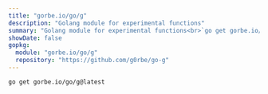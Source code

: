 ```yaml
---
title: "gorbe.io/go/g"
description: "Golang module for experimental functions"
summary: "Golang module for experimental functions<br>`go get gorbe.io/go/g`"
showDate: false
gopkg:
  module: "gorbe.io/go/g"
  repository: "https://github.com/g0rbe/go-g"
---
```


```bash
go get gorbe.io/go/g@latest
```